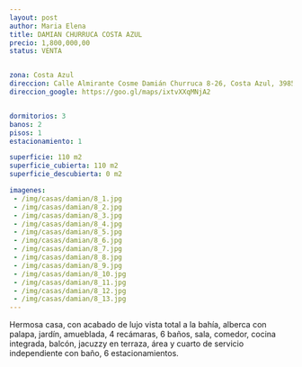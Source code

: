```yaml
---
layout: post
author: Maria Elena
title: DAMIAN CHURRUCA COSTA AZUL
precio: 1,800,000,00
status: VENTA


zona: Costa Azul
direccion: Calle Almirante Cosme Damián Churruca 8-26, Costa Azul, 39850 Acapulco, Gro.
direccion_google: https://goo.gl/maps/ixtvXXqMNjA2


dormitorios: 3
banos: 2
pisos: 1
estacionamiento: 1

superficie: 110 m2
superficie_cubierta: 110 m2
superficie_descubierta: 0 m2

imagenes:
 - /img/casas/damian/8_1.jpg
 - /img/casas/damian/8_2.jpg
 - /img/casas/damian/8_3.jpg
 - /img/casas/damian/8_4.jpg
 - /img/casas/damian/8_5.jpg
 - /img/casas/damian/8_6.jpg
 - /img/casas/damian/8_7.jpg
 - /img/casas/damian/8_8.jpg
 - /img/casas/damian/8_9.jpg
 - /img/casas/damian/8_10.jpg
 - /img/casas/damian/8_11.jpg
 - /img/casas/damian/8_12.jpg
 - /img/casas/damian/8_13.jpg
---
```


Hermosa casa, con acabado de lujo vista total a la bahía, alberca con palapa, jardín, amueblada, 4 recámaras, 6 baños, sala, comedor, cocina integrada, balcón, jacuzzy en terraza, área y cuarto de servicio independiente con baño, 6 estacionamientos.
